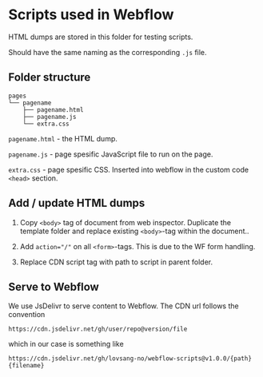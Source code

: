 # Scripts used in Webflow

HTML dumps are stored in this folder for testing scripts.

Should have the same naming as the corresponding `.js` file.

## Folder structure

```
pages
└── pagename
    ├── pagename.html
    ├── pagename.js
    └── extra.css

```

`pagename.html` - the HTML dump.

`pagename.js` - page spesific JavaScript file to run on the page.

`extra.css` - page spesific CSS. Inserted into webflow in the custom code `<head>` section.

## Add / update HTML dumps

1. Copy `<body>` tag of document from web inspector. Duplicate the template folder and replace existing `<body>`-tag within the document..

2. Add `action="/"` on all `<form>`-tags. This is due to the WF form handling.

3. Replace CDN script tag with path to script in parent folder.

## Serve to Webflow

We use JsDelivr to serve content to Webflow. The CDN url follows the convention

```
https://cdn.jsdelivr.net/gh/user/repo@version/file
```

which in our case is something like

```
https://cdn.jsdelivr.net/gh/lovsang-no/webflow-scripts@v1.0.0/{path}{filename}
```
